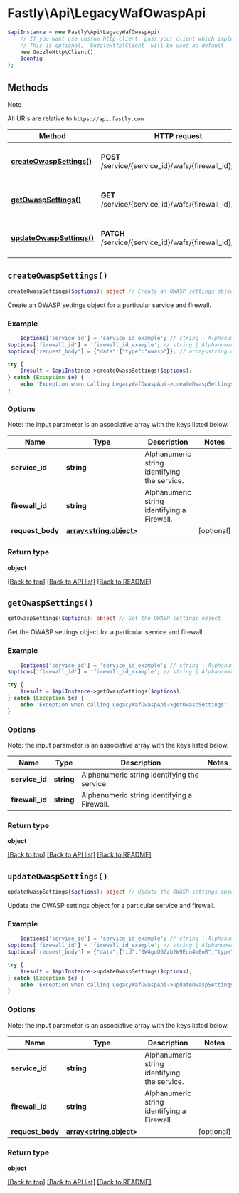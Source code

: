 # Fastly\Api\LegacyWafOwaspApi


```php
$apiInstance = new Fastly\Api\LegacyWafOwaspApi(
    // If you want use custom http client, pass your client which implements `GuzzleHttp\ClientInterface`.
    // This is optional, `GuzzleHttp\Client` will be used as default.
    new GuzzleHttp\Client(),
    $config
);
```

## Methods

> [!NOTE]
> All URIs are relative to `https://api.fastly.com`

Method | HTTP request | Description
------ | ------------ | -----------
[**createOwaspSettings()**](LegacyWafOwaspApi.md#createOwaspSettings) | **POST** /service/{service_id}/wafs/{firewall_id}/owasp | Create an OWASP settings object
[**getOwaspSettings()**](LegacyWafOwaspApi.md#getOwaspSettings) | **GET** /service/{service_id}/wafs/{firewall_id}/owasp | Get the OWASP settings object
[**updateOwaspSettings()**](LegacyWafOwaspApi.md#updateOwaspSettings) | **PATCH** /service/{service_id}/wafs/{firewall_id}/owasp | Update the OWASP settings object


## `createOwaspSettings()`

```php
createOwaspSettings($options): object // Create an OWASP settings object
```

Create an OWASP settings object for a particular service and firewall.

### Example
```php
    $options['service_id'] = 'service_id_example'; // string | Alphanumeric string identifying the service.
$options['firewall_id'] = 'firewall_id_example'; // string | Alphanumeric string identifying a Firewall.
$options['request_body'] = {"data":{"type":"owasp"}}; // array<string,object>

try {
    $result = $apiInstance->createOwaspSettings($options);
} catch (Exception $e) {
    echo 'Exception when calling LegacyWafOwaspApi->createOwaspSettings: ', $e->getMessage(), PHP_EOL;
}
```

### Options

Note: the input parameter is an associative array with the keys listed below.

Name | Type | Description  | Notes
------------- | ------------- | ------------- | -------------
**service_id** | **string** | Alphanumeric string identifying the service. |
**firewall_id** | **string** | Alphanumeric string identifying a Firewall. |
**request_body** | [**array<string,object>**](../Model/object.md) |  | [optional]

### Return type

**object**

[[Back to top]](#) [[Back to API list]](../../README.md#endpoints)
[[Back to README]](../../README.md)

## `getOwaspSettings()`

```php
getOwaspSettings($options): object // Get the OWASP settings object
```

Get the OWASP settings object for a particular service and firewall.

### Example
```php
    $options['service_id'] = 'service_id_example'; // string | Alphanumeric string identifying the service.
$options['firewall_id'] = 'firewall_id_example'; // string | Alphanumeric string identifying a Firewall.

try {
    $result = $apiInstance->getOwaspSettings($options);
} catch (Exception $e) {
    echo 'Exception when calling LegacyWafOwaspApi->getOwaspSettings: ', $e->getMessage(), PHP_EOL;
}
```

### Options

Note: the input parameter is an associative array with the keys listed below.

Name | Type | Description  | Notes
------------- | ------------- | ------------- | -------------
**service_id** | **string** | Alphanumeric string identifying the service. |
**firewall_id** | **string** | Alphanumeric string identifying a Firewall. |

### Return type

**object**

[[Back to top]](#) [[Back to API list]](../../README.md#endpoints)
[[Back to README]](../../README.md)

## `updateOwaspSettings()`

```php
updateOwaspSettings($options): object // Update the OWASP settings object
```

Update the OWASP settings object for a particular service and firewall.

### Example
```php
    $options['service_id'] = 'service_id_example'; // string | Alphanumeric string identifying the service.
$options['firewall_id'] = 'firewall_id_example'; // string | Alphanumeric string identifying a Firewall.
$options['request_body'] = {"data":{"id":"0W4guUGZzb2W9Euo4m0oR","type":"owasp","attributes":{"inbound_anomaly_score_threshold":42}}}; // array<string,object>

try {
    $result = $apiInstance->updateOwaspSettings($options);
} catch (Exception $e) {
    echo 'Exception when calling LegacyWafOwaspApi->updateOwaspSettings: ', $e->getMessage(), PHP_EOL;
}
```

### Options

Note: the input parameter is an associative array with the keys listed below.

Name | Type | Description  | Notes
------------- | ------------- | ------------- | -------------
**service_id** | **string** | Alphanumeric string identifying the service. |
**firewall_id** | **string** | Alphanumeric string identifying a Firewall. |
**request_body** | [**array<string,object>**](../Model/object.md) |  | [optional]

### Return type

**object**

[[Back to top]](#) [[Back to API list]](../../README.md#endpoints)
[[Back to README]](../../README.md)
